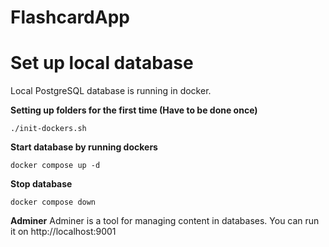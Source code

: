 # FlashcardApp


# Set up local database
Local PostgreSQL database is running in docker.

**Setting up folders for the first time (Have to be done once)**

`./init-dockers.sh`

**Start database by running dockers**

`docker compose up -d`

**Stop database**

`docker compose down`

**Adminer**
Adminer is a tool for managing content in databases. You can run it on http://localhost:9001
